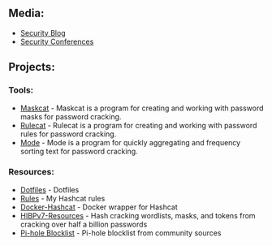 ## Media:
- [Security Blog](https://JakeWnuk.com)
- [Security Conferences](https://github.com/JakeWnuk/Security-Conferences)

## Projects:
### Tools:
- [Maskcat](https://github.com/JakeWnuk/maskcat) - Maskcat is a program for creating and working with password masks for password cracking.
- [Rulecat](https://github.com/JakeWnuk/rulecat) - Rulecat is a program for creating and working with password rules for password cracking. 
- [Mode](https://github.com/JakeWnuk/mode) - Mode is a program for quickly aggregating and frequency sorting text for password cracking. 

### Resources:
- [Dotfiles](https://github.com/JakeWnuk/Dotfiles) - Dotfiles
- [Rules](https://github.com/JakeWnuk/rules) - My Hashcat rules
- [Docker-Hashcat](https://github.com/JakeWnuk/Docker-Hashcat) - Docker wrapper for Hashcat
- [HIBPv7-Resources](https://github.com/JakeWnuk/HIBPv7-Resources) - Hash cracking wordlists, masks, and tokens from cracking over half a billion passwords
- [Pi-hole Blocklist](https://github.com/JakeWnuk/Pi-holeBlockList) - Pi-hole blocklist from community sources
